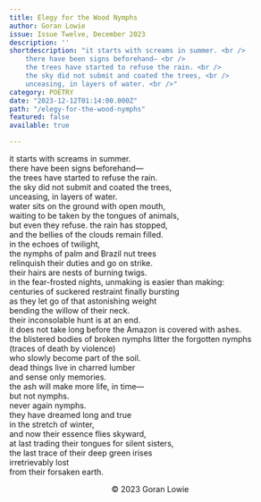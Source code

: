 ```yaml
---
title: Elegy for the Wood Nymphs
author: Goran Lowie
issue: Issue Twelve, December 2023
description: ''
shortdescription: "it starts with screams in summer. <br />
    there have been signs beforehand— <br />
    the trees have started to refuse the rain. <br />
    the sky did not submit and coated the trees, <br />
    unceasing, in layers of water. <br />"
category: POETRY
date: "2023-12-12T01:14:00.000Z"
path: "/elegy-for-the-wood-nymphs"
featured: false
available: true

---
```


it starts with screams in summer. <br />
there have been signs beforehand— <br />
the trees have started to refuse the rain. <br />
the sky did not submit and coated the trees, <br />
unceasing, in layers of water. <br />
water sits on the ground with open mouth, <br />
waiting to be taken by the tongues of animals, <br />
but even they refuse. the rain has stopped, <br />
and the bellies of the clouds remain filled. <br />
in the echoes of twilight, <br />
the nymphs of palm and Brazil nut trees <br />
relinquish their duties and go on strike. <br />
their hairs are nests of burning twigs. <br />
in the fear-frosted nights, unmaking is easier than making: <br />
centuries of suckered restraint finally bursting <br />
as they let go of that astonishing weight <br />
bending the willow of their neck. <br />
their inconsolable hunt is at an end. <br />
it does not take long before the Amazon is covered with ashes. <br />
the blistered bodies of broken nymphs litter the forgotten nymphs <br />
(traces of death by violence) <br />
who slowly become part of the soil. <br />
dead things live in charred lumber <br />
and sense only memories. <br />
the ash will make more life, in time— <br />
but not nymphs. <br />
never again nymphs. <br />
they have dreamed long and true <br />
in the stretch of winter, <br />
and now their essence flies skyward, <br />
at last trading their tongues for silent sisters, <br />
the last trace of their deep green irises <br />
irretrievably lost <br />
from their forsaken earth. <br />


<p style="text-align: center;">© 2023 Goran Lowie</p>

